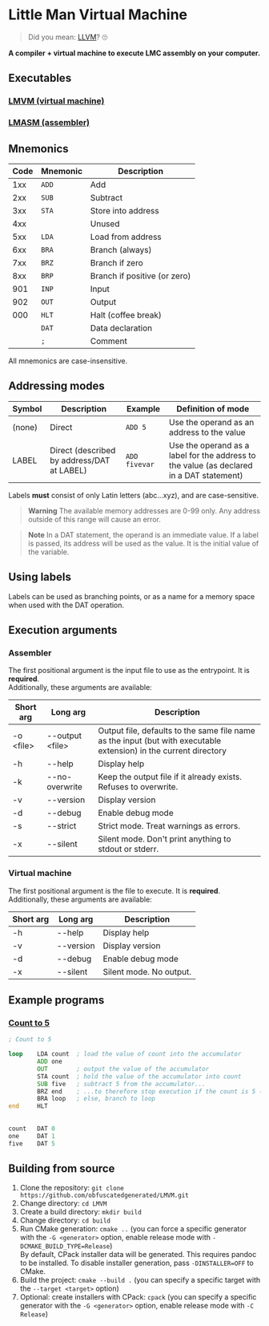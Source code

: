 # Little Man Virtual Machine

> Did you mean: [LLVM](https://llvm.org/)? 🙄

**A compiler + virtual machine to execute LMC assembly on your computer.**

## Executables

### [LMVM (virtual machine)](src/vm)
### [LMASM (assembler)](src/assembler)

## Mnemonics

| Code | Mnemonic | Description                  |
|------|----------|------------------------------|
| 1xx  | `ADD`    | Add                          |
| 2xx  | `SUB`    | Subtract                     |
| 3xx  | `STA`    | Store into address           |
| 4xx  |          | Unused                       |
| 5xx  | `LDA`    | Load from address            |
| 6xx  | `BRA`    | Branch (always)              |
| 7xx  | `BRZ`    | Branch if zero               |
| 8xx  | `BRP`    | Branch if positive (or zero) |
| 901  | `INP`    | Input                        |
| 902  | `OUT`    | Output                       |
| 000  | `HLT`    | Halt (coffee break)          |
|      | `DAT`    | Data declaration             |
|      | `;`      | Comment                      |

All mnemonics are case-insensitive.

<!-- TODO: possibly at OTC: 922 from peter higginson's lmc to the standard mnemonics -->

## Addressing modes

| Symbol | Description                                | Example       | Definition of mode                                                                       |
|--------|--------------------------------------------|---------------|------------------------------------------------------------------------------------------|
| (none) | Direct                                     | `ADD 5`       | Use the operand as an address to the value                                               |
| LABEL  | Direct (described by address/DAT at LABEL) | `ADD fivevar` | Use the operand as a label for the address to the value (as declared in a DAT statement) |

Labels **must** consist of only Latin letters (abc...xyz), and are case-sensitive.

> **Warning** The available memory addresses are 0-99 only. Any address outside of this range will cause an error.

> **Note** In a DAT statement, the operand is an immediate value. If a label is passed, its address will be used as the value. It is the initial value of the variable.

## Using labels

Labels can be used as branching points, or as a name for a memory space when used with the DAT operation.

## Execution arguments

<!-- TODO: either marker comment or command flag to force INP to be limited to 0-999. by default it can be between MIN_INT and MAX_INT -->
<!-- TODO: similar to also apply this to all ACC operations -->
<!-- ;lmvm-strict-INP ;lmvm-strict-ACC -->

### Assembler

The first positional argument is the input file to use as the entrypoint. It is **required**.<br />
Additionally, these arguments are available:

| Short arg  | Long arg         | Description                                                                                                       |
|------------|------------------|-------------------------------------------------------------------------------------------------------------------|
| -o \<file> | --output \<file> | Output file, defaults to the same file name as the input (but with executable extension) in the current directory |
| -h         | --help           | Display help                                                                                                      |
| -k         | --no-overwrite   | Keep the output file if it already exists. Refuses to overwrite.                                                  |
| -v         | --version        | Display version                                                                                                   |
| -d         | --debug          | Enable debug mode                                                                                                 |
| -s         | --strict         | Strict mode. Treat warnings as errors.                                                                            |
| -x         | --silent         | Silent mode. Don't print anything to stdout or stderr.                                                            |

<!-- TODO: option to allow large or negative operands -->

### Virtual machine

The first positional argument is the file to execute. It is **required**.<br />
Additionally, these arguments are available:

| Short arg  | Long arg           | Description               |
|------------|--------------------|---------------------------|
| -h         | --help             | Display help              |
| -v         | --version          | Display version           |
| -d         | --debug            | Enable debug mode         |
| -x         | --silent           | Silent mode. No output.   |

## Example programs

### [Count to 5](examples/count_to_5.lmasm)

```asm
; Count to 5

loop    LDA count  ; load the value of count into the accumulator
        ADD one
        OUT        ; output the value of the accumulator
        STA count  ; hold the value of the accumulator into count
        SUB five   ; subtract 5 from the accumulator...
        BRZ end    ; ...to therefore stop execution if the count is 5 (ACC=0)
        BRA loop   ; else, branch to loop
end     HLT
        
        
count   DAT 0
one     DAT 1
five    DAT 5
```

## Building from source

1. Clone the repository: `git clone https://github.com/obfuscatedgenerated/LMVM.git`
2. Change directory: `cd LMVM`
3. Create a build directory: `mkdir build`
4. Change directory: `cd build`
5. Run CMake generation: `cmake ..` (you can force a specific generator with the `-G <generator>` option, enable release mode with `-DCMAKE_BUILD_TYPE=Release`)<br>
By default, CPack installer data will be generated. This requires pandoc to be installed. To disable installer generation, pass `-DINSTALLER=OFF` to CMake.
6. Build the project: `cmake --build .` (you can specify a specific target with the `--target <target>` option)
7. Optional: create installers with CPack: `cpack` (you can specify a specific generator with the `-G <generator>` option, enable release mode with `-C Release`)
